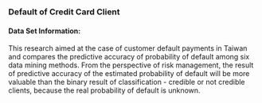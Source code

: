 ### Default of Credit Card Client

#### Data Set Information:
This research aimed at the case of customer default payments in Taiwan and compares the predictive accuracy of probability of default among six data mining methods. From the perspective of risk management, the result of predictive accuracy of the estimated probability of default will be more valuable than the binary result of classification - credible or not credible clients, because the real probability of default is unknown.
